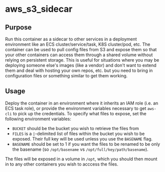 # aws_s3_sidecar
## Purpose
Run this container as a sidecar to other services in a deployment environment like an ECS cluster/service/task, K8S cluster/pod, etc. The container can be used to pull config files from S3 and expose them so that your other containers can access them through a shared volume without relying on persistent storage. This is useful for situations where you may be deploying someone else's images (like a vendor) and don't want to extend them and deal with hosting your own repos, etc. but you need to bring in configuration files or something similar to get them working.
## Usage
Deploy the container in an environment where it inherits an IAM role (i.e. an ECS task role), or provide the environment variables necessary to get `aws-cli` to pick up the credentials. To specify what files to expose, set the following environment variables:
- `BUCKET` should be the bucket you wish to retrieve the files from
- `FILES` is a `|`-delimited list of files within the bucket you wish to be exposed. Their full key will be used unless you use the `BASENAME` flag.
- `BASENAME` should be set to 1 if you want the files to be renamed to be only the basename (so `/opt/basename` vs `/opt/full/key/path/basename`).

The files will be exposed in a volume in `/opt`, which you should then mount in to any other containers you wish to acccess the files.
